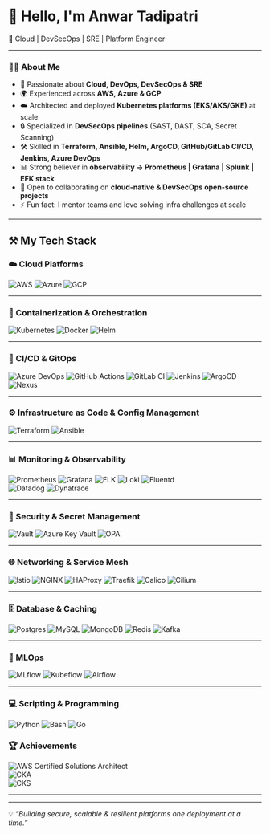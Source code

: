 # 👋 Hello, I'm Anwar Tadipatri  

🚀 Cloud | DevSecOps | SRE | Platform Engineer  

---

### 🧑‍💻 About Me
- 🔭 Passionate about **Cloud, DevOps, DevSecOps & SRE**  
- 🌍 Experienced across **AWS, Azure & GCP**  
- ☁️ Architected and deployed **Kubernetes platforms (EKS/AKS/GKE)** at scale  
- 🔒 Specialized in **DevSecOps pipelines** (SAST, DAST, SCA, Secret Scanning)  
- 🛠️ Skilled in **Terraform, Ansible, Helm, ArgoCD, GitHub/GitLab CI/CD, Jenkins, Azure DevOps**  
- 📊 Strong believer in **observability → Prometheus | Grafana | Splunk | EFK stack**  
- 👯 Open to collaborating on **cloud-native & DevSecOps open-source projects**  
- ⚡ Fun fact: I mentor teams and love solving infra challenges at scale 

---

## ⚒️ My Tech Stack  

### ☁️ Cloud Platforms  
![AWS](https://img.shields.io/badge/AWS-232F3E?style=for-the-badge&logo=amazon-aws&logoColor=white) 
![Azure](https://img.shields.io/badge/Azure-0078D4?style=for-the-badge&logo=microsoft-azure&logoColor=white)
![GCP](https://img.shields.io/badge/Google%20Cloud-4285F4?style=for-the-badge&logo=google-cloud&logoColor=white)  

---

### 🐳 Containerization & Orchestration  
![Kubernetes](https://img.shields.io/badge/Kubernetes-326CE5?style=for-the-badge&logo=kubernetes&logoColor=white) 
![Docker](https://img.shields.io/badge/Docker-2496ED?style=for-the-badge&logo=docker&logoColor=white) 
![Helm](https://img.shields.io/badge/Helm-0F1689?style=for-the-badge&logo=helm&logoColor=white)  

---

### 🚀 CI/CD & GitOps  
![Azure DevOps](https://img.shields.io/badge/Azure%20DevOps-0078D7?style=for-the-badge&logo=azure-devops&logoColor=white) 
![GitHub Actions](https://img.shields.io/badge/GitHub%20Actions-2088FF?style=for-the-badge&logo=github-actions&logoColor=white) 
![GitLab CI](https://img.shields.io/badge/GitLab%20CI-FC6D26?style=for-the-badge&logo=gitlab&logoColor=white) 
![Jenkins](https://img.shields.io/badge/Jenkins-D24939?style=for-the-badge&logo=jenkins&logoColor=white) 
![ArgoCD](https://img.shields.io/badge/ArgoCD-FE4C1E?style=for-the-badge&logo=argo&logoColor=white) 
![Nexus](https://img.shields.io/badge/Nexus-1B1C1E?style=for-the-badge&logo=sonatype&logoColor=white)  

---

### ⚙️ Infrastructure as Code & Config Management  
![Terraform](https://img.shields.io/badge/Terraform-623CE4?style=for-the-badge&logo=terraform&logoColor=white) 
![Ansible](https://img.shields.io/badge/Ansible-EE0000?style=for-the-badge&logo=ansible&logoColor=white)  

---

### 📊 Monitoring & Observability  
![Prometheus](https://img.shields.io/badge/Prometheus-E6522C?style=for-the-badge&logo=prometheus&logoColor=white) 
![Grafana](https://img.shields.io/badge/Grafana-F46800?style=for-the-badge&logo=grafana&logoColor=white) 
![ELK](https://img.shields.io/badge/ELK-005571?style=for-the-badge&logo=elastic-stack&logoColor=white) 
![Loki](https://img.shields.io/badge/Loki-0E5C6E?style=for-the-badge&logo=grafana&logoColor=white) 
![Fluentd](https://img.shields.io/badge/Fluentd-0E83C8?style=for-the-badge&logo=fluentd&logoColor=white)  
![Datadog](https://img.shields.io/badge/Datadog-632CA6?style=for-the-badge&logo=datadog&logoColor=white) 
![Dynatrace](https://img.shields.io/badge/Dynatrace-1496FF?style=for-the-badge&logo=dynatrace&logoColor=white)  

---

### 🔐 Security & Secret Management  
![Vault](https://img.shields.io/badge/Vault-000000?style=for-the-badge&logo=vault&logoColor=white) 
![Azure Key Vault](https://img.shields.io/badge/Azure%20Key%20Vault-0078D4?style=for-the-badge&logo=microsoft-azure&logoColor=white) 
![OPA](https://img.shields.io/badge/Open%20Policy%20Agent-4C4C4C?style=for-the-badge&logo=open-policy-agent&logoColor=white)  

---

### 🌐 Networking & Service Mesh  
![Istio](https://img.shields.io/badge/Istio-466BB0?style=for-the-badge&logo=istio&logoColor=white) 
![NGINX](https://img.shields.io/badge/NGINX-009639?style=for-the-badge&logo=nginx&logoColor=white) 
![HAProxy](https://img.shields.io/badge/HAProxy-106DAA?style=for-the-badge&logo=haproxy&logoColor=white) 
![Traefik](https://img.shields.io/badge/Traefik-24A1C1?style=for-the-badge&logo=traefikproxy&logoColor=white) 
![Calico](https://img.shields.io/badge/Calico-F58220?style=for-the-badge&logo=calico&logoColor=white) 
![Cilium](https://img.shields.io/badge/Cilium-0099CC?style=for-the-badge&logo=cilium&logoColor=white)  

---

### 🗄️ Database & Caching  
![Postgres](https://img.shields.io/badge/PostgreSQL-336791?style=for-the-badge&logo=postgresql&logoColor=white) 
![MySQL](https://img.shields.io/badge/MySQL-4479A1?style=for-the-badge&logo=mysql&logoColor=white) 
![MongoDB](https://img.shields.io/badge/MongoDB-47A248?style=for-the-badge&logo=mongodb&logoColor=white) 
![Redis](https://img.shields.io/badge/Redis-DC382D?style=for-the-badge&logo=redis&logoColor=white) 
![Kafka](https://img.shields.io/badge/Kafka-231F20?style=for-the-badge&logo=apache-kafka&logoColor=white) 

---

### 🤖 MLOps  
![MLflow](https://img.shields.io/badge/MLflow-0194E2?style=for-the-badge&logo=mlflow&logoColor=white) 
![Kubeflow](https://img.shields.io/badge/Kubeflow-3367D6?style=for-the-badge&logo=kubeflow&logoColor=white) 
![Airflow](https://img.shields.io/badge/Apache%20Airflow-017CEE?style=for-the-badge&logo=apache-airflow&logoColor=white)  

---

### 💻 Scripting & Programming  
![Python](https://img.shields.io/badge/Python-3776AB?style=for-the-badge&logo=python&logoColor=white) 
![Bash](https://img.shields.io/badge/Bash-4EAA25?style=for-the-badge&logo=gnubash&logoColor=white) 
![Go](https://img.shields.io/badge/Go-00ADD8?style=for-the-badge&logo=go&logoColor=white)  
 





### 🏆 Achievements  
![AWS Certified Solutions Architect](https://img.shields.io/badge/AWS%20Certified-Solutions%20Architect-FF9900?style=for-the-badge&logo=amazon-aws&logoColor=white)  
![CKA](https://img.shields.io/badge/Certified%20Kubernetes%20Administrator-326CE5?style=for-the-badge&logo=kubernetes&logoColor=white)  
![CKS](https://img.shields.io/badge/Certified%20Kubernetes%20Security%20Specialist-326CE5?style=for-the-badge&logo=kubernetes&logoColor=white)  

---

---

💡 *“Building secure, scalable & resilient platforms one deployment at a time.”*
